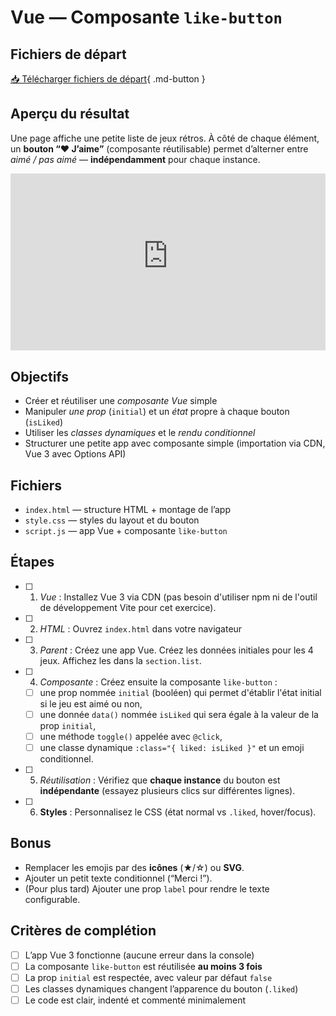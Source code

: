 # Vue — Composante `like-button`

## Fichiers de départ

[📥 Télécharger fichiers de départ](./bouton-jaime-fichiers-depart.zip){ .md-button }

## Aperçu du résultat

Une page affiche une petite liste de jeux rétros. À côté de chaque élément, un **bouton “❤️ J’aime”** (composante réutilisable) permet d’alterner entre *aimé / pas aimé* — **indépendamment** pour chaque instance.

<div style="max-width: 1280px"><div style="position: relative; padding-bottom: 56.25%; height: 0; overflow: hidden;"><iframe src="https://cmontmorency365-my.sharepoint.com/personal/mariem_ouellet_cmontmorency_qc_ca/_layouts/15/embed.aspx?UniqueId=0265d69d-1b6c-407c-83b4-1e9a1a760f27&embed=%7B%22hvm%22%3Atrue%2C%22ust%22%3Atrue%7D&referrer=StreamWebApp&referrerScenario=EmbedDialog.Create" width="1280" height="720" frameborder="0" scrolling="no" allowfullscreen title="exerc-vue-bouton-jaime-apercu.mp4" style="border:none; position: absolute; top: 0; left: 0; right: 0; bottom: 0; height: 100%; max-width: 100%;"></iframe></div></div>

## Objectifs

- Créer et réutiliser une *composante Vue* simple
- Manipuler *une prop* (`initial`) et un *état* propre à chaque bouton (`isLiked`)
- Utiliser les *classes dynamiques* et le *rendu conditionnel*
- Structurer une petite app avec composante simple (importation via CDN, Vue 3 avec Options API)

## Fichiers

- `index.html` — structure HTML + montage de l’app
- `style.css` — styles du layout et du bouton
- `script.js` — app Vue + composante `like-button`

## Étapes

- [ ] 1. *Vue* : Installez Vue 3 via CDN (pas besoin d'utiliser npm ni de l'outil de développement Vite pour cet exercice).  
- [ ] 2. *HTML* : Ouvrez `index.html` dans votre navigateur 
- [ ] 3. *Parent* : Créez une app Vue. Créez les données initiales pour les 4 jeux. Affichez les dans la `section.list`.
- [ ] 4. *Composante* : Créez ensuite la composante `like-button` : 
  - [ ]  une prop nommée `initial` (booléen) qui permet d'établir l'état initial si le jeu est aimé ou non,  
  - [ ]  une donnée `data()` nommée `isLiked` qui sera égale à la valeur de la prop `initial`,  
  - [ ]  une méthode `toggle()` appelée avec `@click`,  
  - [ ]  une classe dynamique `:class="{ liked: isLiked }"` et un emoji conditionnel.  
- [ ] 5. *Réutilisation* : Vérifiez que **chaque instance** du bouton est **indépendante** (essayez plusieurs clics sur différentes lignes).  
- [ ] 6. **Styles** : Personnalisez le CSS (état normal vs `.liked`, hover/focus).

## Bonus

- Remplacer les emojis par des **icônes** (★/☆) ou **SVG**.  
- Ajouter un petit texte conditionnel (“Merci !”).  
- (Pour plus tard) Ajouter une prop `label` pour rendre le texte configurable.

## Critères de complétion

- [ ] L’app Vue 3 fonctionne (aucune erreur dans la console)  
- [ ] La composante `like-button` est réutilisée **au moins 3 fois**  
- [ ] La prop `initial` est respectée, avec valeur par défaut `false`  
- [ ] Les classes dynamiques changent l’apparence du bouton (`.liked`)  
- [ ] Le code est clair, indenté et commenté minimalement
